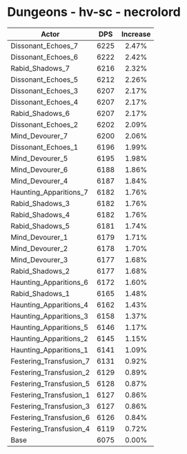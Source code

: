 # Dungeons - hv-sc - necrolord
| Actor | DPS | Increase |
|---|:---:|:---:|
|Dissonant_Echoes_7|6225|2.47%|
|Dissonant_Echoes_6|6222|2.42%|
|Rabid_Shadows_7|6216|2.32%|
|Dissonant_Echoes_5|6212|2.26%|
|Dissonant_Echoes_3|6207|2.17%|
|Dissonant_Echoes_4|6207|2.17%|
|Rabid_Shadows_6|6207|2.17%|
|Dissonant_Echoes_2|6202|2.09%|
|Mind_Devourer_7|6200|2.06%|
|Dissonant_Echoes_1|6196|1.99%|
|Mind_Devourer_5|6195|1.98%|
|Mind_Devourer_6|6188|1.86%|
|Mind_Devourer_4|6187|1.84%|
|Haunting_Apparitions_7|6182|1.76%|
|Rabid_Shadows_3|6182|1.76%|
|Rabid_Shadows_4|6182|1.76%|
|Rabid_Shadows_5|6181|1.74%|
|Mind_Devourer_1|6179|1.71%|
|Mind_Devourer_2|6178|1.70%|
|Mind_Devourer_3|6177|1.68%|
|Rabid_Shadows_2|6177|1.68%|
|Haunting_Apparitions_6|6172|1.60%|
|Rabid_Shadows_1|6165|1.48%|
|Haunting_Apparitions_4|6162|1.43%|
|Haunting_Apparitions_3|6158|1.37%|
|Haunting_Apparitions_5|6146|1.17%|
|Haunting_Apparitions_2|6145|1.15%|
|Haunting_Apparitions_1|6141|1.09%|
|Festering_Transfusion_7|6131|0.92%|
|Festering_Transfusion_2|6129|0.89%|
|Festering_Transfusion_5|6128|0.87%|
|Festering_Transfusion_1|6127|0.86%|
|Festering_Transfusion_3|6127|0.86%|
|Festering_Transfusion_6|6126|0.84%|
|Festering_Transfusion_4|6119|0.72%|
|Base|6075|0.00%|
